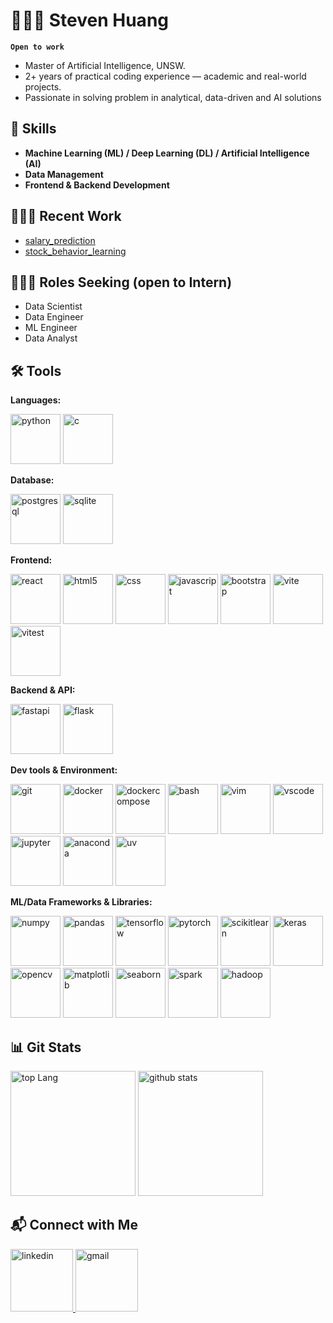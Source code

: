 # 🏊🏻‍♂️ Steven Huang

**`Open to work`** 

- Master of Artificial Intelligence, UNSW.
- 2+ years of practical coding experience — academic and real-world projects.
- Passionate in solving problem in analytical, data-driven and AI solutions

## 🧰 Skills

- **Machine Learning (ML) / Deep Learning (DL) / Artificial Intelligence (AI)**
- **Data Management**
- **Frontend & Backend Development**

## 👨🏻‍💻 Recent Work

- [salary_prediction](https://github.com/StevenHuang41/salary_prediction.git)
- [stock_behavior_learning](https://github.com/StevenHuang41/stock_behavior_learning.git)

## 👨🏻‍🎓 Roles Seeking (open to Intern)
- Data Scientist
- Data Engineer
- ML Engineer
- Data Analyst

## 🛠️ Tools

**Languages:**

<img height="80" width="80" src="https://icon.icepanel.io/Technology/svg/Python.svg" alt="python"/>
<img height="80" width="80" src="https://icon.icepanel.io/Technology/svg/C.svg" alt="c"/>

**Database:**

<img height="80" width="80" src="https://icon.icepanel.io/Technology/svg/PostgresSQL.svg" alt="postgresql"/>
<img height="80" width="80" src="https://icon.icepanel.io/Technology/png-shadow-512/SQLite.png" alt="sqlite"/>

**Frontend:**

<img height="80" width="80" src="https://cdn.simpleicons.org/react" alt="react"/>
<img height="80" width="80" src="https://icon.icepanel.io/Technology/svg/HTML5.svg" alt="html5"/>
<img height="80" width="80" src="https://icon.icepanel.io/Technology/svg/CSS3.svg" alt="css"/>
<img height="80" width="80" src="https://cdn.simpleicons.org/javascript" alt="javascript"/>
<img height="80" width="80" src="https://icon.icepanel.io/Technology/svg/Bootstrap.svg" alt="bootstrap"/>
<img height="80" width="80" src="https://icon.icepanel.io/Technology/svg/Vite.js.svg" alt="vite"/>
<img height="80" width="80" src="https://vitest.dev/logo-shadow.svg" alt="vitest"/>

**Backend & API:**

<img height="80" width="80" src="https://icon.icepanel.io/Technology/svg/FastAPI.svg" alt="fastapi"/>
<img height="80" width="80" src="https://icon.icepanel.io/Technology/png-shadow-512/Flask.png" alt="flask"/>

**Dev tools & Environment:**

<img height="80" width="80" src="https://cdn.simpleicons.org/git" alt="git"/>
<img height="80" width="80" src="https://icon.icepanel.io/Technology/svg/Docker.svg" alt="docker"/>
<img height="80" width="80" src="https://superset.apache.org/img/docker-compose.webp" alt="dockercompose"/>
<img height="80" width="80" src="https://icon.icepanel.io/Technology/png-shadow-512/Bash.png" alt="bash"/>
<img height="80" width="80" src="https://icon.icepanel.io/Technology/svg/Vim.svg" alt="vim"/>

<img height="80" width="80" src="https://icon.icepanel.io/Technology/svg/Visual-Studio-Code-%28VS-Code%29.svg" alt="vscode"/>
<img height="80" width="80" src="    https://jupyter.org/assets/homepage/main-logo.svg" alt="jupyter"/>

<img height="80" width="80" src="https://cdn.simpleicons.org/anaconda" alt="anaconda"/>
<img height="80" width="80" src="https://docs.astral.sh/uv/assets/logo-letter.svg" alt="uv"/>

**ML/Data Frameworks & Libraries:**

<img height="80" width="80" src="https://icon.icepanel.io/Technology/svg/NumPy.svg" alt="numpy"/>
<img height="80" width="80" src="https://icon.icepanel.io/Technology/svg/Pandas.svg" alt="pandas"/>

<img height="80" width="80" src="https://cdn.simpleicons.org/tensorflow" alt="tensorflow"/>
<img height="80" width="80" src="https://cdn.simpleicons.org/pytorch" alt="pytorch"/>
<img height="80" width="80" src="https://icon.icepanel.io/Technology/svg/scikit-learn.svg" alt="scikitlearn"/>
<img height="80" width="80" src="https://icon.icepanel.io/Technology/svg/Keras.svg" alt="keras"/>
<img height="80" width="80" src="https://icon.icepanel.io/Technology/svg/OpenCV.svg" alt="opencv"/>

<img height="80" width="80" src="https://matplotlib.org/_static/images/documentation.svg" alt="matplotlib"/>
<img height="80" width="80" src="https://user-images.githubusercontent.com/315810/92159303-30d41100-edfb-11ea-8107-1c5352202571.png" alt="seaborn"/>

<img height="80" width="80" src="https://icon.icepanel.io/Technology/svg/Apache-Spark.svg" alt="spark"/>
<img height="80" width="80" src="https://icon.icepanel.io/Technology/svg/Apache-Hadoop.svg" alt="hadoop"/>



## 📊 Git Stats

<div>
    <img
        src="https://github-readme-stats.vercel.app/api/top-langs/?username=StevenHuang41&theme=radical&layout=compact"
        height='200'
        width=""
        alt="top Lang"
    />
    <img
        src="https://github-readme-stats.vercel.app/api?username=StevenHuang41&show_icons=true&theme=radical"
        height='200'
        width=""
        alt="github stats"
    />
</div>

## 📬 Connect with Me

<div>
    <a href="https://www.linkedin.com/in/yen-jung-huang-491a57353/">
        <img src='https://icon.icepanel.io/Technology/svg/LinkedIn.svg' alt='linkedin' height='100' width='100'/>
    </a>
    <a href="mailto:yenjung178741@gmail.com">
        <img src='https://cdn.simpleicons.org/gmail' alt='gmail' height='100' width="100"/>
    </a>
</div>